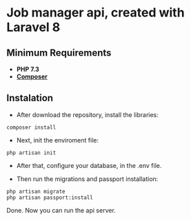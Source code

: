 # Job manager api, created with Laravel 8

## Minimum Requirements

- **PHP 7.3**
- **[Composer](https://getcomposer.org/)**

## Instalation

- After download the repository, install the libraries:

```
composer install
```

- Next, init the enviroment file:

```
php artisan init
```

- After that, configure your database, in the .env file.

- Then run the migrations and passport installation:

```
php artisan migrate
php artisan passport:install
```

Done. Now you can run the api server.
